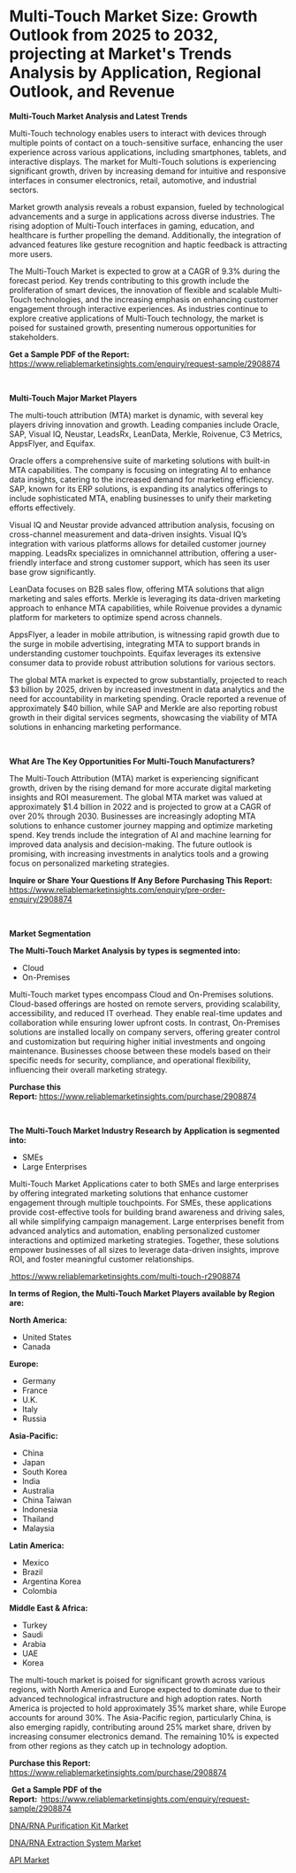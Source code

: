 <p><h1>Multi-Touch Market Size: Growth Outlook from 2025 to 2032, projecting at Market's Trends Analysis by Application, Regional Outlook, and Revenue</h1></p><p><strong>Multi-Touch Market Analysis and Latest Trends</strong></p>
<p><p>Multi-Touch technology enables users to interact with devices through multiple points of contact on a touch-sensitive surface, enhancing the user experience across various applications, including smartphones, tablets, and interactive displays. The market for Multi-Touch solutions is experiencing significant growth, driven by increasing demand for intuitive and responsive interfaces in consumer electronics, retail, automotive, and industrial sectors.</p><p>Market growth analysis reveals a robust expansion, fueled by technological advancements and a surge in applications across diverse industries. The rising adoption of Multi-Touch interfaces in gaming, education, and healthcare is further propelling the demand. Additionally, the integration of advanced features like gesture recognition and haptic feedback is attracting more users.</p><p>The Multi-Touch Market is expected to grow at a CAGR of 9.3% during the forecast period. Key trends contributing to this growth include the proliferation of smart devices, the innovation of flexible and scalable Multi-Touch technologies, and the increasing emphasis on enhancing customer engagement through interactive experiences. As industries continue to explore creative applications of Multi-Touch technology, the market is poised for sustained growth, presenting numerous opportunities for stakeholders.</p></p>
<p><strong>Get a Sample PDF of the Report:&nbsp;</strong> <a href="https://www.reliablemarketinsights.com/enquiry/request-sample/2908874?utm_campaign=2214&utm_medium=2&utm_source=Github&utm_content=ia&utm_term=12032025&utm_id=multi-touch">https://www.reliablemarketinsights.com/enquiry/request-sample/2908874</a></p>
<p>&nbsp;</p>
<p><strong>Multi-Touch Major Market Players</strong></p>
<p><p>The multi-touch attribution (MTA) market is dynamic, with several key players driving innovation and growth. Leading companies include Oracle, SAP, Visual IQ, Neustar, LeadsRx, LeanData, Merkle, Roivenue, C3 Metrics, AppsFlyer, and Equifax. </p><p>Oracle offers a comprehensive suite of marketing solutions with built-in MTA capabilities. The company is focusing on integrating AI to enhance data insights, catering to the increased demand for marketing efficiency. SAP, known for its ERP solutions, is expanding its analytics offerings to include sophisticated MTA, enabling businesses to unify their marketing efforts effectively.</p><p>Visual IQ and Neustar provide advanced attribution analysis, focusing on cross-channel measurement and data-driven insights. Visual IQ’s integration with various platforms allows for detailed customer journey mapping. LeadsRx specializes in omnichannel attribution, offering a user-friendly interface and strong customer support, which has seen its user base grow significantly.</p><p>LeanData focuses on B2B sales flow, offering MTA solutions that align marketing and sales efforts. Merkle is leveraging its data-driven marketing approach to enhance MTA capabilities, while Roivenue provides a dynamic platform for marketers to optimize spend across channels.</p><p>AppsFlyer, a leader in mobile attribution, is witnessing rapid growth due to the surge in mobile advertising, integrating MTA to support brands in understanding customer touchpoints. Equifax leverages its extensive consumer data to provide robust attribution solutions for various sectors.</p><p>The global MTA market is expected to grow substantially, projected to reach $3 billion by 2025, driven by increased investment in data analytics and the need for accountability in marketing spending. Oracle reported a revenue of approximately $40 billion, while SAP and Merkle are also reporting robust growth in their digital services segments, showcasing the viability of MTA solutions in enhancing marketing performance.</p></p>
<p>&nbsp;</p>
<p><strong>What Are The Key Opportunities For Multi-Touch Manufacturers?</strong></p>
<p><p>The Multi-Touch Attribution (MTA) market is experiencing significant growth, driven by the rising demand for more accurate digital marketing insights and ROI measurement. The global MTA market was valued at approximately $1.4 billion in 2022 and is projected to grow at a CAGR of over 20% through 2030. Businesses are increasingly adopting MTA solutions to enhance customer journey mapping and optimize marketing spend. Key trends include the integration of AI and machine learning for improved data analysis and decision-making. The future outlook is promising, with increasing investments in analytics tools and a growing focus on personalized marketing strategies.</p></p>
<p><strong>Inquire or Share Your Questions If Any Before Purchasing This Report:</strong> <a href="https://www.reliablemarketinsights.com/enquiry/pre-order-enquiry/2908874?utm_campaign=2214&utm_medium=2&utm_source=Github&utm_content=ia&utm_term=12032025&utm_id=multi-touch">https://www.reliablemarketinsights.com/enquiry/pre-order-enquiry/2908874</a></p>
<p>&nbsp;</p>
<p><strong>Market Segmentation</strong></p>
<p><strong>The Multi-Touch Market Analysis by types is segmented into:</strong></p>
<p><ul><li>Cloud</li><li>On-Premises</li></ul></p>
<p><p>Multi-Touch market types encompass Cloud and On-Premises solutions. Cloud-based offerings are hosted on remote servers, providing scalability, accessibility, and reduced IT overhead. They enable real-time updates and collaboration while ensuring lower upfront costs. In contrast, On-Premises solutions are installed locally on company servers, offering greater control and customization but requiring higher initial investments and ongoing maintenance. Businesses choose between these models based on their specific needs for security, compliance, and operational flexibility, influencing their overall marketing strategy.</p></p>
<p><strong>Purchase this Report:&nbsp;</strong><a href="https://www.reliablemarketinsights.com/purchase/2908874?utm_campaign=2214&utm_medium=2&utm_source=Github&utm_content=ia&utm_term=12032025&utm_id=multi-touch">https://www.reliablemarketinsights.com/purchase/2908874</a></p>
<p>&nbsp;</p>
<p><strong>The Multi-Touch Market Industry Research by Application is segmented into:</strong></p>
<p><ul><li>SMEs</li><li>Large Enterprises</li></ul></p>
<p><p>Multi-Touch Market Applications cater to both SMEs and large enterprises by offering integrated marketing solutions that enhance customer engagement through multiple touchpoints. For SMEs, these applications provide cost-effective tools for building brand awareness and driving sales, all while simplifying campaign management. Large enterprises benefit from advanced analytics and automation, enabling personalized customer interactions and optimized marketing strategies. Together, these solutions empower businesses of all sizes to leverage data-driven insights, improve ROI, and foster meaningful customer relationships.</p></p>
<p><a href="https://www.reliablemarketinsights.com/multi-touch-r2908874?utm_campaign=2214&utm_medium=2&utm_source=Github&utm_content=ia&utm_term=12032025&utm_id=multi-touch">&nbsp;https://www.reliablemarketinsights.com/multi-touch-r2908874</a></p>
<p><strong>In terms of Region, the Multi-Touch Market Players available by Region are:</strong></p>
<p>
    <p> <strong> North America: </strong>
        <ul>
            <li>United States</li>
            <li>Canada</li>
        </ul>
        </p> 
    <p> <strong> Europe: </strong>
        <ul>
            <li>Germany</li>
            <li>France</li>
            <li>U.K.</li>
            <li>Italy</li>
            <li>Russia</li>
        </ul>
        </p> 
    <p> <strong> Asia-Pacific: </strong>
        <ul>
            <li>China</li>
            <li>Japan</li>
            <li>South Korea</li>
            <li>India</li>
            <li>Australia</li>
            <li>China Taiwan</li>
            <li>Indonesia</li>
            <li>Thailand</li>
            <li>Malaysia</li>
        </ul>
        </p> 
    <p> <strong> Latin America: </strong>
        <ul>
            <li>Mexico</li>
            <li>Brazil</li>
            <li>Argentina Korea</li>
            <li>Colombia</li>
        </ul>
        </p> 
    <p> <strong> Middle East & Africa: </strong>
        <ul>
            <li>Turkey</li>
            <li>Saudi</li>
            <li>Arabia</li>
            <li>UAE</li>
            <li>Korea</li>
        </ul>
    </p>
    </p>
<p><p>The multi-touch market is poised for significant growth across various regions, with North America and Europe expected to dominate due to their advanced technological infrastructure and high adoption rates. North America is projected to hold approximately 35% market share, while Europe accounts for around 30%. The Asia-Pacific region, particularly China, is also emerging rapidly, contributing around 25% market share, driven by increasing consumer electronics demand. The remaining 10% is expected from other regions as they catch up in technology adoption.</p></p>
<p><strong>Purchase this Report: </strong><a href="https://www.reliablemarketinsights.com/purchase/2908874?utm_campaign=2214&utm_medium=2&utm_source=Github&utm_content=ia&utm_term=12032025&utm_id=multi-touch">https://www.reliablemarketinsights.com/purchase/2908874</a></p>
<p>&nbsp;<strong>Get a Sample PDF of the Report:&nbsp;&nbsp;</strong><a href="https://www.reliablemarketinsights.com/enquiry/request-sample/2908874?utm_campaign=2214&utm_medium=2&utm_source=Github&utm_content=ia&utm_term=12032025&utm_id=multi-touch">https://www.reliablemarketinsights.com/enquiry/request-sample/2908874</a></p>
<p><strong></strong></p>
<p><p><a href="https://github.com/barlevsebako/Market-Research-Report-List-1/blob/main/dnarna-purification-kit-market.md?utm_campaign=2214&utm_medium=2&utm_source=Github&utm_content=ia&utm_term=12032025&utm_id=multi-touch">DNA/RNA Purification Kit Market</a></p><p><a href="https://github.com/aertsfecto0h/Market-Research-Report-List-1/blob/main/dnarna-extraction-system-market.md?utm_campaign=2214&utm_medium=2&utm_source=Github&utm_content=ia&utm_term=12032025&utm_id=multi-touch">DNA/RNA Extraction System Market</a></p><p><a href="https://github.com/tyreinhssan/Market-Research-Report-List-1/blob/main/api-market.md?utm_campaign=2214&utm_medium=2&utm_source=Github&utm_content=ia&utm_term=12032025&utm_id=multi-touch">API Market</a></p></p>